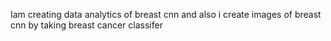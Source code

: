 Iam creating data analytics of breast cnn and also i create images of breast cnn by taking breast cancer classifer 
